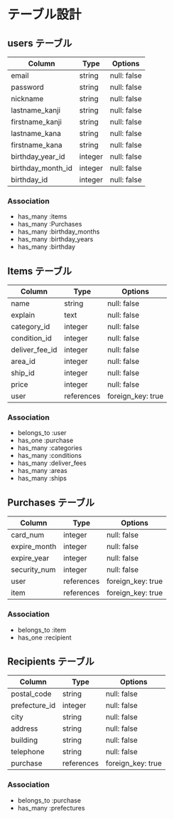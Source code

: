 # テーブル設計

## users テーブル

| Column             | Type     | Options     |
| ------------------ | -------- | ----------- |
| email              | string   | null: false |
| password           | string   | null: false |
| nickname           | string   | null: false |
| lastname_kanji     | string   | null: false |
| firstname_kanji    | string   | null: false |
| lastname_kana      | string   | null: false |
| firstname_kana     | string   | null: false |
| birthday_year_id   | integer  | null: false |
| birthday_month_id  | integer  | null: false |
| birthday_id        | integer  | null: false |

### Association
- has_many :items
- has_many :Purchases
- has_many :birthday_months
- has_many :birthday_years
- has_many :birthday


## Items テーブル

| Column          | Type       | Options           |
| --------------- | ---------- | ----------------- |
| name            | string     | null: false       |
| explain         | text       | null: false       |
| category_id     | integer    | null: false       |
| condition_id    | integer    | null: false       |
| deliver_fee_id  | integer    | null: false       |
| area_id         | integer    | null: false       |
| ship_id         | integer    | null: false       |
| price           | integer    | null: false       |
| user            | references | foreign_key: true |

### Association
- belongs_to :user
- has_one :purchase
- has_many :categories
- has_many :conditions
- has_many :deliver_fees
- has_many :areas
- has_many :ships

## Purchases テーブル

| Column         | Type       | Options           |
| -------------- | ---------- | ----------------- |
| card_num       | integer    | null: false       |
| expire_month   | integer    | null: false       |
| expire_year    | integer    | null: false       |
| security_num   | integer    | null: false       |
| user           | references | foreign_key: true |
| item           | references | foreign_key: true |

### Association
- belongs_to :item
- has_one :recipient

## Recipients テーブル

| Column          | Type       | Options           |
| --------------- | ---------- | ----------------- |
| postal_code     | string     | null: false       |
| prefecture_id   | integer    | null: false       |
| city            | string     | null: false       |
| address         | string     | null: false       |
| building        | string     | null: false       |
| telephone       | string     | null: false       |
| purchase        | references | foreign_key: true |

### Association
- belongs_to :purchase
- has_many :prefectures

